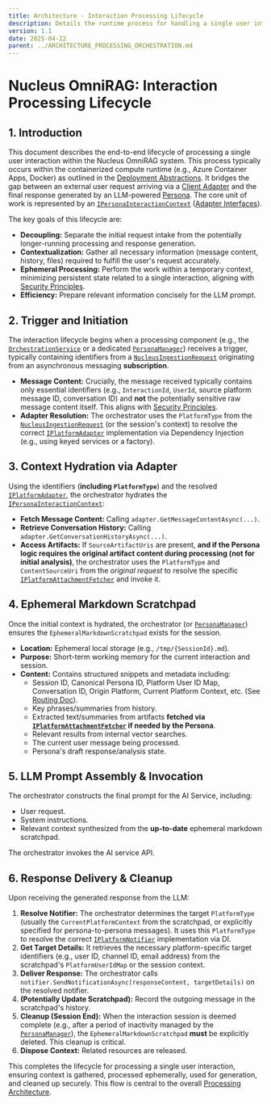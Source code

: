 ```yaml
---
title: Architecture - Interaction Processing Lifecycle
description: Details the runtime process for handling a single user interaction, using platform context to resolve services and manage the ephemeral scratchpad.
version: 1.1
date: 2025-04-22
parent: ../ARCHITECTURE_PROCESSING_ORCHESTRATION.md
---
```


# Nucleus OmniRAG: Interaction Processing Lifecycle

## 1. Introduction

This document describes the end-to-end lifecycle of processing a single user interaction within the Nucleus OmniRAG system. This process typically occurs within the containerized compute runtime (e.g., Azure Container Apps, Docker) as outlined in the [Deployment Abstractions](../Deployment/ARCHITECTURE_DEPLOYMENT_ABSTRACTIONS.md#2-asynchronous-messaging-pubsub). It bridges the gap between an external user request arriving via a [Client Adapter](../ClientAdapters/ARCHITECTURE_ADAPTER_INTERFACES.md) and the final response generated by an LLM-powered [Persona](../02_ARCHITECTURE_PERSONAS.md). The core unit of work is represented by an [`IPersonaInteractionContext`](cci:2://file:///d:/Projects/Nucleus/Nucleus.Abstractions/Interfaces/IPersonaInteractionContext.cs:0:0-0:0) ([Adapter Interfaces](../ClientAdapters/ARCHITECTURE_ADAPTER_INTERFACES.md#2-ipersonainteractioncontext)).

The key goals of this lifecycle are:
*   **Decoupling:** Separate the initial request intake from the potentially longer-running processing and response generation.
*   **Contextualization:** Gather all necessary information (message content, history, files) required to fulfill the user's request accurately.
*   **Ephemeral Processing:** Perform the work within a temporary context, minimizing persistent state related to a single interaction, aligning with [Security Principles](../06_ARCHITECTURE_SECURITY.md#3-least-privilege--ephemeral-processing).
*   **Efficiency:** Prepare relevant information concisely for the LLM prompt.

## 2. Trigger and Initiation

The interaction lifecycle begins when a processing component (e.g., the [`OrchestrationService`](cci:2://file:///d:/Projects/Nucleus/Nucleus.Processing/Orchestration/OrchestrationService.cs:0:0-0:0) or a dedicated [`PersonaManager`](cci:2://file:///d:/Projects/Nucleus/Nucleus.Processing/Personas/PersonaManager.cs:0:0-0:0)) receives a trigger, typically containing identifiers from a [`NucleusIngestionRequest`](cci:2://file:///d:/Projects/Nucleus/Nucleus.Abstractions/Models/NucleusIngestionRequest.cs:0:0-0:0) originating from an asynchronous messaging **subscription**.

*   **Message Content:** Crucially, the message received typically contains only essential identifiers (e.g., `InteractionId`, `UserId`, source platform message ID, conversation ID) and **not** the potentially sensitive raw message content itself. This aligns with [Security Principles](../06_ARCHITECTURE_SECURITY.md#5-data-minimization).
*   **Adapter Resolution:** The orchestrator uses the `PlatformType` from the [`NucleusIngestionRequest`](cci:2://file:///d:/Projects/Nucleus/Nucleus.Abstractions/Models/NucleusIngestionRequest.cs:0:0-0:0) (or the session's context) to resolve the correct [`IPlatformAdapter`](cci:2://file:///d:/Projects/Nucleus/Nucleus.Abstractions/Interfaces/IPlatformAdapter.cs:0:0-0:0) implementation via Dependency Injection (e.g., using keyed services or a factory).

## 3. Context Hydration via Adapter

Using the identifiers (**including `PlatformType`**) and the resolved [`IPlatformAdapter`](cci:2://file:///d:/Projects/Nucleus/Nucleus.Abstractions/Interfaces/IPlatformAdapter.cs:0:0-0:0), the orchestrator hydrates the [`IPersonaInteractionContext`](cci:2://file:///d:/Projects/Nucleus/Nucleus.Abstractions/Interfaces/IPersonaInteractionContext.cs:0:0-0:0):

*   **Fetch Message Content:** Calling `adapter.GetMessageContentAsync(...)`.
*   **Retrieve Conversation History:** Calling `adapter.GetConversationHistoryAsync(...)`.
*   **Access Artifacts:** If `SourceArtifactUris` are present, **and if the Persona logic requires the original artifact content during processing (not for initial analysis)**, the orchestrator uses the `PlatformType` and `ContentSourceUri` from the *original request* to resolve the specific [`IPlatformAttachmentFetcher`](cci:2://file:///d:/Projects/Nucleus/Nucleus.Abstractions/Interfaces/IPlatformAttachmentFetcher.cs:0:0-0:0) and invoke it.

## 4. Ephemeral Markdown Scratchpad

Once the initial context is hydrated, the orchestrator (or [`PersonaManager`](cci:2://file:///d:/Projects/Nucleus/Nucleus.Processing/Personas/PersonaManager.cs:0:0-0:0)) ensures the `EphemeralMarkdownScratchpad` exists for the session.

*   **Location:** Ephemeral local storage (e.g., `/tmp/{SessionId}.md`).
*   **Purpose:** Short-term working memory for the current interaction and session.
*   **Content:** Contains structured snippets and metadata including:
    *   Session ID, Canonical Persona ID, Platform User ID Map, Conversation ID, Origin Platform, Current Platform Context, etc. (See [Routing Doc](./ARCHITECTURE_ORCHESTRATION_ROUTING.md#4-ephemeral-markdown-scratchpad-structure)).
    *   Key phrases/summaries from history.
    *   Extracted text/summaries from artifacts **fetched via [`IPlatformAttachmentFetcher`](cci:2://file:///d:/Projects/Nucleus/Nucleus.Abstractions/Interfaces/IPlatformAttachmentFetcher.cs:0:0-0:0) if needed by the Persona**.
    *   Relevant results from internal vector searches.
    *   The current user message being processed.
    *   Persona's draft response/analysis state.

## 5. LLM Prompt Assembly & Invocation

The orchestrator constructs the final prompt for the AI Service, including:

*   User request.
*   System instructions.
*   Relevant context synthesized from the **up-to-date** ephemeral markdown scratchpad.

The orchestrator invokes the AI service API.

## 6. Response Delivery & Cleanup

Upon receiving the generated response from the LLM:

1.  **Resolve Notifier:** The orchestrator determines the target `PlatformType` (usually the `CurrentPlatformContext` from the scratchpad, or explicitly specified for persona-to-persona messages). It uses this `PlatformType` to resolve the correct [`IPlatformNotifier`](cci:2://file:///d:/Projects/Nucleus/Nucleus.Abstractions/Interfaces/IPlatformNotifier.cs:0:0-0:0) implementation via DI.
2.  **Get Target Details:** It retrieves the necessary platform-specific target identifiers (e.g., user ID, channel ID, email address) from the scratchpad's `PlatformUserIdMap` or the session context.
3.  **Deliver Response:** The orchestrator calls `notifier.SendNotificationAsync(responseContent, targetDetails)` on the resolved notifier.
4.  **(Potentially Update Scratchpad):** Record the outgoing message in the scratchpad's history.
5.  **Cleanup (Session End):** When the interaction session is deemed complete (e.g., after a period of inactivity managed by the [`PersonaManager`](cci:2://file:///d:/Projects/Nucleus/Nucleus.Processing/Personas/PersonaManager.cs:0:0-0:0)), the `EphemeralMarkdownScratchpad` **must** be explicitly deleted. This cleanup is critical.
6.  **Dispose Context:** Related resources are released.

This completes the lifecycle for processing a single user interaction, ensuring context is gathered, processed ephemerally, used for generation, and cleaned up securely. This flow is central to the overall [Processing Architecture](../05_ARCHITECTURE_PROCESSING.md).